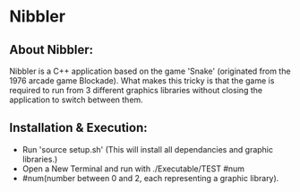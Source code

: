 # Nibbler

## About Nibbler:
  Nibbler is a C++ application based on the game 'Snake' (originated from the 1976 arcade game Blockade). What makes this tricky is that  the game is required to run from 3 different graphics libraries without closing the application to switch between them.
  
## Installation & Execution:
* Run 'source setup.sh' (This will install all dependancies and graphic libraries.)
* Open a New Terminal and run with ./Executable/TEST #num
* #num(number between 0 and 2, each representing a graphic library).
